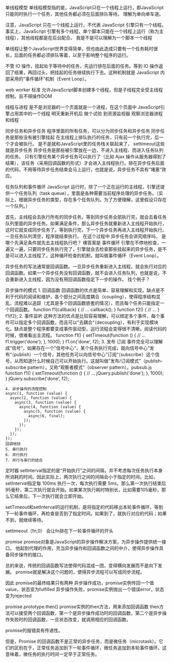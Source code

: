单线程模型
单线程模型指的是，JavaScript只在一个线程上运行，即JavaScript只能同时执行一个任务，其他任务都必须在后面排队等待。
理解为单向单车道。

注意，JavaScript 只在一个线程上运行，不代表 JavaScript 引擎只有一个线程。事实上，JavaScript 引擎有多个线程，单个脚本只能在一个线程上运行（称为主线程），其他线程都是在后台配合。
我是不是可以理解为一个脚本一个线程

单线程让整个JavaScript世界变得简单，但也由此造成只要有一个任务耗时很长，后面的任务都必须排队等着，以至于影响整个程序的运行。

不管 IO 操作，挂起处于等待中的任务，先运行排在后面的任务。等到 IO 操作返回了结果，再回过头，把挂起的任务继续执行下去。这种机制就是 JavaScript 内部采用的“事件循环”机制（Event Loop）。

web worker 标准 允许JavaScript脚本创建多个线程，但是子线程完全受主线程控制，且不得操作DOM

线程与进程  是不是浏览器的一个页面就是一个进程，在这个页面中 JavaScript引擎占用其中的一个线程  明天重新开机后 做个试验  到资源监视器 观察浏览器进程 和线程


同步任务和异步任务
程序里面的所有任务，可以分为同步任务和异步任务
同步任务是那些没有被引擎挂起 在主线程上排队执行的任务，只有前一个执行完，后一个才会被执行。
是不是就和JavaScript里的任务栈关联起来了， settimeout这些就是异步任务
异步任务是那些被引擎放在一边，不进入主线程、而进入任务队列的任务。
只有引擎任务某个异步任务可以执行了（比如 Ajax 操作从服务器得到了结果），该任务（采用回调函数的形式）才会进入主线程执行。排在异步任务后面的代码，不用等待异步任务结束会马上运行，也就是说，异步任务不具有”堵塞“效应。


任务队列和事件循环
JavaScript 运行时，除了一个正在运行的主线程，引擎还提供一个任务队列（task queue），里面是各种需要当前程序处理的异步任务。（实际上，根据异步任务的类型，存在多个任务队列。为了方便理解，这里假设只存在一个队列。）

首先，主线程会去执行所有的同步任务。等到同步任务全部执行完，就会去看任务队列里面的异步任务。如果满足条件，那么异步任务就重新进入主线程开始执行，这时它就变成同步任务了。等到执行完，下一个异步任务再进入主线程开始执行。一旦任务队列清空，程序就结束执行。
在这个过程中 异步任务会讲究顺序吗， 是哪个先满足条件就先去主线程执行吧？
噢答案是 事件循环
引擎在不停地检查，一遍又一遍，只要同步任务执行完了，引擎就会去检查那些挂起来的异步任务，是不是可以进入主线程了。这种循环检查的机制，就叫做事件循环（Event Loop）。


异步任务的写法通常是回调函数。一旦异步任务重新进入主线程，就会执行对应的回调函数。如果一个异步任务没有回调函数，就不会进入任务队列，也就是说，不会重新进入主线程，因为没有用回调函数指定下一步的操作。
找个例子？

异步操作的模式
	1. 回调函数
	回调函数的优点是简单、容易理解和实现，缺点是不利于代码的阅读和维护，各个部分之间高度耦合（coupling），使得程序结构混乱、流程难以追踪（尤其是多个回调函数嵌套的情况），而且每个任务只能指定一个回调函数。
	function f1(callback) {
	  // ...
	  callback();
	}
	function f2() {
	  // ...
	}
	f1(f2);
	2. 事件监听
	这种方法的优点是比较容易理解，可以绑定多个事件，每个事件可以指定多个回调函数，而且可以”去耦合“（decoupling），有利于实现模块化。缺点是整个程序都要变成事件驱动型，运行流程会变得很不清晰。阅读代码的时候，很难看出主流程。
	function f1() {
	  setTimeout(function () {
	    // ...
	    f1.trigger('done');
	  }, 1000);
	}
	f1.on('done', f2);
	3. 发布 订阅
	事件完全可以理解成”信号“，如果存在一个”信号中心“，某个任务执行完成，就向信号中心”发布“（publish）一个信号，其他任务可以向信号中心”订阅“（subscribe）这个信号，从而知道什么时候自己可以开始执行。这就叫做”发布/订阅模式”（publish-subscribe pattern），又称“观察者模式”（observer pattern）。pubsub.js
	function f1() {
	  setTimeout(function () {
	    // ...
	    jQuery.publish('done');
	  }, 1000);
	}
	jQuery.subscribe('done', f2);
	
	4. 异步操作的流程控制
	async(1, function (value) {
	  async(2, function (value) {
	    async(3, function (value) {
	      async(4, function (value) {
	        async(5, function (value) {
	          async(6, final);
	        });
	      });
	    });
	  });
	});
	回调地狱
	5. 串行执行
	6. 并行执行
	7. 并行与串行的结合

定时器
setInterval指定的是“开始执行”之间的间隔，并不考虑每次任务执行本身所消耗的时间。因此实际上，两次执行之间的间隔会小于指定的时间。比如，setInterval指定每 100ms 执行一次，每次执行需要 5ms，那么第一次执行结束后95毫秒，第二次执行就会开始。如果某次执行耗时特别长，比如需要105毫秒，那么它结束后，下一次执行就会立即开始。

setTimeout和setInterval的运行机制，是将指定的代码移出本轮事件循环，等到下一轮事件循环，再检查是否到了指定时间。如果到了，就执行对应的代码；如果不到，就继续等待。

settimeout（fn,0） 会让fn排在下一轮事件循环的开头

promise
promise对象是JavaScript的异步操作解决方案，为异步操作提供统一接口。
他起到代理的作用，充当异步操作和回调函数之间的中介，使得异步操作具备同步操作的接口。

总的来说，传统的回调函数写法使得代码混成一团，变得横向发展而不是向下发展。
promise就是解决这个问题的，使得异步流程可以写成同步流程。

因此 promise的最终结果只有两种
	异步操作成功，promise实例传回一个值value，状态变为fulfilled
	异步操作失败，promise实例抛出一个错误error，状态变为rejected
	
promise.prototype.then()
promise实例的then方法，用来添加回调函数
then方法可以接受两个回调函数，第一个是异步操作成功时的回调函数，第二个是异步操作失败时的回调函数，一旦状态改变，就调用相应的回调函数。

promise的报错具有传递性。

但是，Promise 的回调函数不是正常的异步任务，而是微任务（microtask）。它们的区别在于，正常任务追加到下一轮事件循环，微任务追加到本轮事件循环。这意味着，微任务的执行时间一定早于正常任务。
